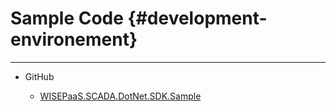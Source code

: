 # Sample Code {#development-environement}

---

* GitHub

  * [WISEPaaS.SCADA.DotNet.SDK.Sample](https://github.com/advwacloud/WISEPaaS.SCADA.DotNet.SDK.Sample)




